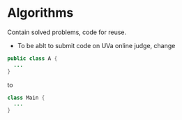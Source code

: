 # Algorithms
Contain solved problems, code for reuse.

* To be ablt to submit code on UVa online judge, change
```Java
public class A {
  ...
}
```
  to
```Java
class Main {
  ...
}
```
